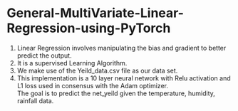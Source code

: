 # General-MultiVariate-Linear-Regression-using-PyTorch

1. Linear Regression involves manipulating the bias and gradient to better predict the output. 
2. It is a supervised Learning Algorithm. 
3. We make use of the Yeild_data.csv file as our data set. 
4. This implementation is a 10 layer neural network with Relu activation and L1 loss used in consensus with the Adam optimizer.  
The goal is to predict the net_yeild given the temperature, humidity, rainfall data. 
